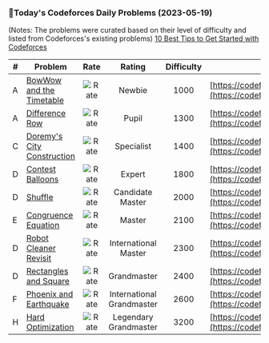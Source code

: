 ### 🌟Today's Codeforces Daily Problems (2023-05-19)
(Notes: The problems were curated based on their level of difficulty and listed from Codeforces's existing problems)
[10 Best Tips to Get Started with Codeforces](https://github.com/ika9810/Codeforces-Daily-Problems/blob/main/10%20Best%20Tips%20to%20Get%20Started%20with%20Codeforces.md)

| # | Problem | Rate| Rating | Difficulty | Contest |
|---| ----- | :--------: | :----------: | :----------: | ---------- |
|A|[BowWow and the Timetable](https://codeforces.com/contest/1204/problem/A)|![Rate](https://img.shields.io/badge/Newbie-1000-lightgrey)|Newbie|1000|[https://codeforces.com/contest/1204](https://codeforces.com/contest/1204)|
|A|[Difference Row](https://codeforces.com/contest/347/problem/A)|![Rate](https://img.shields.io/badge/Pupil-1300-brightgreen)|Pupil|1300|[https://codeforces.com/contest/347](https://codeforces.com/contest/347)|
|C|[Doremy's City Construction](https://codeforces.com/contest/1764/problem/C)|![Rate](https://img.shields.io/badge/Specialist-1400-9cf)|Specialist|1400|[https://codeforces.com/contest/1764](https://codeforces.com/contest/1764)|
|D|[Contest Balloons](https://codeforces.com/contest/725/problem/D)|![Rate](https://img.shields.io/badge/Expert-1800-blue)|Expert|1800|[https://codeforces.com/contest/725](https://codeforces.com/contest/725)|
|D|[Shuffle](https://codeforces.com/contest/1622/problem/D)|![Rate](https://img.shields.io/badge/Candidate%20Master-2000-blueviolet)|Candidate Master|2000|[https://codeforces.com/contest/1622](https://codeforces.com/contest/1622)|
|E|[Congruence Equation](https://codeforces.com/contest/919/problem/E)|![Rate](https://img.shields.io/badge/Master-2100-orange)|Master|2100|[https://codeforces.com/contest/919](https://codeforces.com/contest/919)|
|D|[Robot Cleaner Revisit](https://codeforces.com/contest/1623/problem/D)|![Rate](https://img.shields.io/badge/International%20Master-2300-orange)|International Master|2300|[https://codeforces.com/contest/1623](https://codeforces.com/contest/1623)|
|D|[Rectangles and Square](https://codeforces.com/contest/335/problem/D)|![Rate](https://img.shields.io/badge/Grandmaster-2400-red)|Grandmaster|2400|[https://codeforces.com/contest/335](https://codeforces.com/contest/335)|
|F|[Phoenix and Earthquake](https://codeforces.com/contest/1515/problem/F)|![Rate](https://img.shields.io/badge/International%20Grandmaster-2600-red)|International Grandmaster|2600|[https://codeforces.com/contest/1515](https://codeforces.com/contest/1515)|
|H|[Hard Optimization](https://codeforces.com/contest/1510/problem/H)|![Rate](https://img.shields.io/badge/Legendary%20Grandmaster-3200-red)|Legendary Grandmaster|3200|[https://codeforces.com/contest/1510](https://codeforces.com/contest/1510)|

